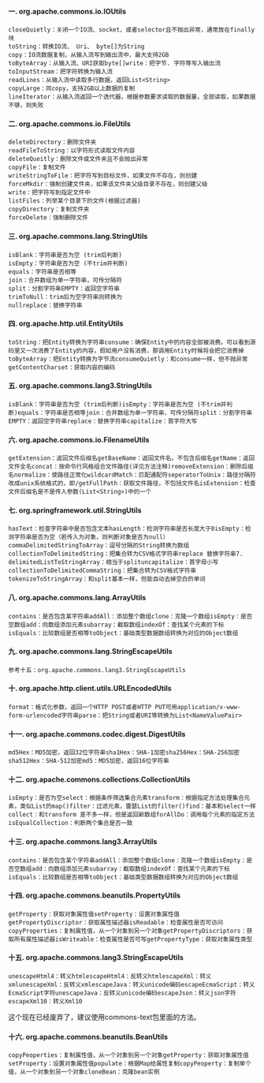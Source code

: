 #### 一. org.apache.commons.io.IOUtils

```properties
closeQuietly：关闭一个IO流、socket、或者selector且不抛出异常，通常放在finally块
toString：转换IO流、 Uri、 byte[]为String
copy：IO流数据复制，从输入流写到输出流中，最大支持2GB
toByteArray：从输入流、URI获取byte[]write：把字节. 字符等写入输出流
toInputStream：把字符转换为输入流
readLines：从输入流中读取多行数据，返回List<String>
copyLarge：同copy，支持2GB以上数据的复制
lineIterator：从输入流返回一个迭代器，根据参数要求读取的数据量，全部读取，如果数据不够，则失败
```

#### 二. org.apache.commons.io.FileUtils

```properties
deleteDirectory：删除文件夹
readFileToString：以字符形式读取文件内容
deleteQueitly：删除文件或文件夹且不会抛出异常
copyFile：复制文件
writeStringToFile：把字符写到目标文件，如果文件不存在，则创建
forceMkdir：强制创建文件夹，如果该文件夹父级目录不存在，则创建父级
write：把字符写到指定文件中
listFiles：列举某个目录下的文件(根据过滤器)
copyDirectory：复制文件夹
forceDelete：强制删除文件
```

#### 三. org.apache.commons.lang.StringUtils

```properties
isBlank：字符串是否为空 (trim后判断)
isEmpty：字符串是否为空 (不trim并判断)
equals：字符串是否相等
join：合并数组为单一字符串，可传分隔符
split：分割字符串EMPTY：返回空字符串
trimToNull：trim后为空字符串则转换为
nullreplace：替换字符串
```

#### 四. org.apache.http.util.EntityUtils

```properties
toString：把Entity转换为字符串consume：确保Entity中的内容全部被消费。可以看到源码里又一次消费了Entity的内容，假如用户没有消费，那调用Entity时候将会把它消费掉toByteArray：把Entity转换为字节流consumeQuietly：和consume一样，但不抛异常getContentCharset：获取内容的编码
```

#### 五. org.apache.commons.lang3.StringUtils

```properties
isBlank：字符串是否为空 (trim后判断)isEmpty：字符串是否为空 (不trim并判断)equals：字符串是否相等join：合并数组为单一字符串，可传分隔符split：分割字符串EMPTY：返回空字符串replace：替换字符串capitalize：首字符大写
```

#### 六. org.apache.commons.io.FilenameUtils

```
getExtension：返回文件后缀名getBaseName：返回文件名，不包含后缀名getName：返回文件全名concat：按命令行风格组合文件路径(详见方法注释)removeExtension：删除后缀名normalize：使路径正常化wildcardMatch：匹配通配符seperatorToUnix：路径分隔符改成unix系统格式的，即/getFullPath：获取文件路径，不包括文件名isExtension：检查文件后缀名是不是传入参数(List<String>)中的一个
```

#### 七. org.springframework.util.StringUtils

```
hasText：检查字符串中是否包含文本hasLength：检测字符串是否长度大于0isEmpty：检测字符串是否为空（若传入为对象，则判断对象是否为null）commaDelimitedStringToArray：逗号分隔的String转换为数组collectionToDelimitedString：把集合转为CSV格式字符串replace 替换字符串7. delimitedListToStringArray：相当于splituncapitalize：首字母小写collectionToDelimitedCommaString：把集合转为CSV格式字符串tokenizeToStringArray：和split基本一样，但能自动去掉空白的单词
```

#### 八. org.apache.commons.lang.ArrayUtils

```
contains：是否包含某字符串addAll：添加整个数组clone：克隆一个数组isEmpty：是否空数组add：向数组添加元素subarray：截取数组indexOf：查找某个元素的下标isEquals：比较数组是否相等toObject：基础类型数据数组转换为对应的Object数组
```

#### 九. org.apache.commons.lang.StringEscapeUtils

```
参考十五：org.apache.commons.lang3.StringEscapeUtils
```

#### 十. org.apache.http.client.utils.URLEncodedUtils

```
format：格式化参数，返回一个HTTP POST或者HTTP PUT可用application/x-www-form-urlencoded字符串parse：把String或者URI等转换为List<NameValuePair>
```

#### 十一. org.apache.commons.codec.digest.DigestUtils

```
md5Hex：MD5加密，返回32位字符串sha1Hex：SHA-1加密sha256Hex：SHA-256加密sha512Hex：SHA-512加密md5：MD5加密，返回16位字符串
```

#### 十二. org.apache.commons.collections.CollectionUtils

```
isEmpty：是否为空select：根据条件筛选集合元素transform：根据指定方法处理集合元素，类似List的map()filter：过滤元素，雷瑟List的filter()find：基本和select一样collect：和transform 差不多一样，但是返回新数组forAllDo：调用每个元素的指定方法isEqualCollection：判断两个集合是否一致
```

#### 十三. org.apache.commons.lang3.ArrayUtils

```
contains：是否包含某个字符串addAll：添加整个数组clone：克隆一个数组isEmpty：是否空数组add：向数组添加元素subarray：截取数组indexOf：查找某个元素的下标isEquals：比较数组是否相等toObject：基础类型数据数组转换为对应的Object数组
```

#### 十四. org.apache.commons.beanutils.PropertyUtils

```
getProperty：获取对象属性值setProperty：设置对象属性值getPropertyDiscriptor：获取属性描述器isReadable：检查属性是否可访问copyProperties：复制属性值，从一个对象到另一个对象getPropertyDiscriptors：获取所有属性描述器isWriteable：检查属性是否可写getPropertyType：获取对象属性类型
```

#### 十五. org.apache.commons.lang3.StringEscapeUtils

```
unescapeHtml4：转义htmlescapeHtml4：反转义htmlescapeXml：转义xmlunescapeXml：反转义xmlescapeJava：转义unicode编码escapeEcmaScript：转义EcmaScript字符unescapeJava：反转义unicode编码escapeJson：转义json字符escapeXml10：转义Xml10
```

这个现在已经废弃了，建议使用commons-text包里面的方法。

#### 十六. org.apache.commons.beanutils.BeanUtils

```
copyPeoperties：复制属性值，从一个对象到另一个对象getProperty：获取对象属性值setProperty：设置对象属性值populate：根据Map给属性复制copyPeoperty：复制单个值，从一个对象到另一个对象cloneBean：克隆bean实例
```